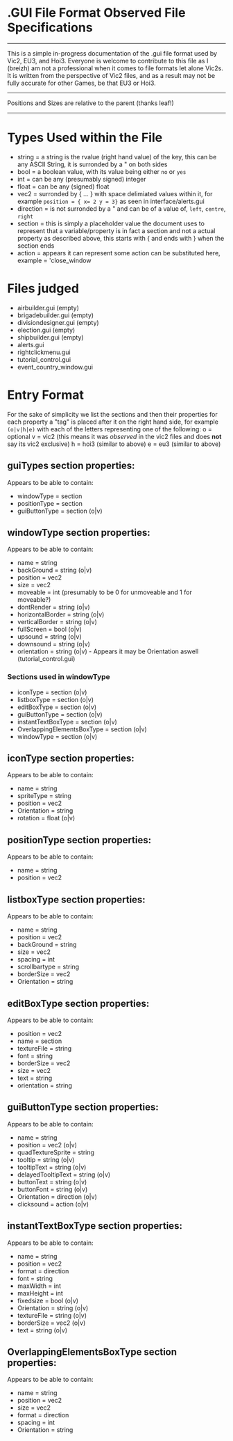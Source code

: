 # .GUI File Format Observed File Specifications

---

This is a simple in-progress documentation of the .gui file format used by Vic2, EU3, and Hoi3.
Everyone is welcome to contribute to this file as I (breizh) am not a professional when it comes to file formats let alone Vic2s.
It is written from the perspective of Vic2 files, and as a result may not be fully accurate for other Games, be that EU3 or Hoi3.

---

Positions and Sizes are relative to the parent (thanks leaf!)

---

# Types Used within the File
- string = a string is the rvalue (right hand value) of the key, this can be any ASCII String, it is surronded by a " on both sides
- bool = a boolean value, with its value being either `no` or `yes`
- int = can be any (presumably signed) integer
- float = can be any (signed) float
- vec2 = surronded by { ... } with space delimiated values within it, for example `position = { x= 2 y = 3}` as seen in interface/alerts.gui
- direction = is not surronded by a " and can be of a value of, `left`, `centre`, `right`
- section = this is simply a placeholder value the document uses to represent that a variable/property is in fact a section and not a actual property as described above, this starts with { and ends with } when the section ends
- action = appears it can represent some action can be substituted here, example = 'close_window

# Files judged
- airbuilder.gui        (empty)
- brigadebuilder.gui    (empty)
- divisiondesigner.gui  (empty)
- election.gui          (empty)
- shipbuilder.gui       (empty)
- alerts.gui
- rightclickmenu.gui
- tutorial_control.gui
- event_country_window.gui


# Entry Format
For the sake of simplicity we list the sections and then their properties
for each property a "tag" is placed after it on the right hand side, for example `(o|v|h|e)` with each of the letters representing one of the following:
o = optional
v = vic2        (this means it was *observed* in the vic2 files and does __not__ say its vic2 exclusive)
h = hoi3        (similar to above)
e = eu3         (similar to above)

## guiTypes section properties:
Appears to be able to contain:
- windowType = section
- positionType = section
- guiButtonType = section                   (o|v)

## windowType section properties:
Appears to be able to contain:
- name = string
- backGround = string                       (o|v)
- position = vec2
- size = vec2
- moveable = int (presumably to be 0 for unmoveable and 1 for moveable?)
- dontRender = string                       (o|v)
- horizontalBorder = string                 (o|v)
- verticalBorder = string                   (o|v)
- fullScreen = bool                         (o|v)
- upsound = string                          (o|v)
- downsound = string                        (o|v)
- orientation = string                      (o|v)       - Appears it may be Orientation aswell (tutorial_control.gui)
### Sections used in windowType
- iconType = section                        (o|v)
- listboxType = section                     (o|v)
- editBoxType = section                     (o|v)
- guiButtonType = section                   (o|v)
- instantTextBoxType = section              (o|v)
- OverlappingElementsBoxType = section      (o|v)
- windowType = section                      (o|v)

## iconType section properties:
Appears to be able to contain:
- name = string
- spriteType = string
- position = vec2
- Orientation = string
- rotation = float                          (o|v)

## positionType section properties:
Appears to be able to contain:
- name = string
- position = vec2

## listboxType section properties:
Appears to be able to contain:
- name = string
- position = vec2
- backGround = string
- size = vec2
- spacing = int
- scrollbartype = string
- borderSize = vec2
- Orientation = string

## editBoxType section properties:
Appears to be able to contain:
- position = vec2
- name = section
- textureFile = string
- font = string
- borderSize = vec2
- size = vec2
- text = string
- orientation = string

## guiButtonType section properties:
Appears to be able to contain:
- name = string
- position = vec2                           (o|v)
- quadTextureSprite = string
- tooltip = string                          (o|v)
- tooltipText = string                      (o|v)
- delayedTooltipText = string               (o|v)
- buttonText = string                       (o|v)
- buttonFont = string                       (o|v)
- Orientation = direction                   (o|v)
- clicksound = action                       (o|v)

## instantTextBoxType section properties:
Appears to be able to contain:
- name = string
- position = vec2
- format = direction
- font = string
- maxWidth = int
- maxHeight = int
- fixedsize = bool                          (o|v)
- Orientation = string                      (o|v)
- textureFile = string                      (o|v)
- borderSize = vec2                         (o|v)
- text = string                             (o|v)

## OverlappingElementsBoxType section properties:
Appears to be able to contain:
- name = string
- position = vec2
- size = vec2
- format = direction
- spacing = int
- Orientation = string

